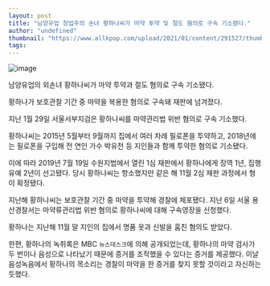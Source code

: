 ```yaml
---
layout: post
title: "남양유업 창업주의 손녀 황하나씨가 마약 투약 및 절도 혐의로 구속 기소됐다."
author: "undefined"
thumbnail: "https://www.allkpop.com/upload/2021/01/content/291527/thumb/1611952069-image.png"
tags: 
---
```



![image](https://www.allkpop.com/upload/2021/01/content/291527/1611952069-image.png)

남양유업의 외손녀 황하나씨가 마약 투약과 절도 혐의로 구속 기소됐다.

황하나가 보호관찰 기간 중 마약을 복용한 혐의로 구속돼 재판에 넘겨졌다.

지난 1월 29일 서울서부지검은 황하나씨를 마약관리법 위반 혐의로 구속 기소했다.

황하나씨는 2015년 5월부터 9월까지 집에서 여러 차례 필로폰을 투약하고, 2018년에는 필로폰을 구입해 전 연인 가수 박유천 등 지인들과 함께 투약한 혐의로 기소됐다.

이에 따라 2019년 7월 19일 수원지법에서 열린 1심 재판에서 황하나에게 징역 1년, 집행유예 2년이 선고됐다. 당시 황하나씨는 항소했지만 같은 해 11월 2심 재판 과정에서 형이 확정됐다.

지난해 황하나씨는 보호관찰 기간 중 마약을 투약해 경찰에 체포됐다. 지난 6일 서울 용산경찰서는 마약류관리법 위반 혐의로 황하나씨에 대해 구속영장을 신청했다.

황하나는 지난해 11월 말 지인의 집에서 명품 옷과 신발을 훔친 혐의도 받았다.

한편, 황하나의 녹취록은 MBC `뉴스데스크`에 의해 공개되었는데, 황하나의 마약 검사가 두 번이나 음성으로 나타났기 때문에 증거를 조작했을 수 있다는 증거를 제공했다. 이날 음성녹음에서 황하나의 목소리는 경찰이 마약을 한 증거를 찾지 못할 것이라고 자신하는 듯했다.